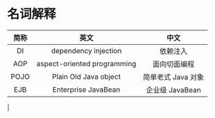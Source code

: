 
# 名词解释


| 简称 | 英文 | 中文 |
| :-: | :-:  | :-:  |
| DI     | dependency injection | 依赖注入 |
| AOP    | aspect-oriented programming | 面向切面编程 |
| POJO   | Plain Old Java object | 简单老式 Java 对象 |
| EJB    | Enterprise JavaBean | 企业级 JavaBean |
|
